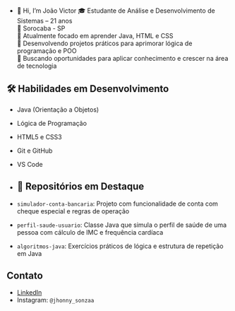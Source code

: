 - 👋 Hi, I’m  João Victor 
🎓 Estudante de Análise e Desenvolvimento de Sistemas – 21 anos  
📍 Sorocaba - SP  
🧠 Atualmente focado em aprender Java, HTML e CSS  
🚀 Desenvolvendo projetos práticos para aprimorar lógica de programação e POO  
🤝 Buscando oportunidades para aplicar conhecimento e crescer na área de tecnologia  

## 🛠️ Habilidades em Desenvolvimento

- Java (Orientação a Objetos)
- Lógica de Programação
- HTML5 e CSS3
- Git e GitHub
- VS Code

- ## 📌 Repositórios em Destaque

- `simulador-conta-bancaria`: Projeto com funcionalidade de conta com cheque especial e regras de operação
- `perfil-saude-usuario`: Classe Java que simula o perfil de saúde de uma pessoa com cálculo de IMC e frequência cardíaca
- `algoritmos-java`: Exercícios práticos de lógica e estrutura de repetição em Java

## Contato
- [LinkedIn](https://www.linkedin.com/in/joão-victor-gomes-de-souza-78a18312e)
- Instagram: `@jhonny_sonzaa`
